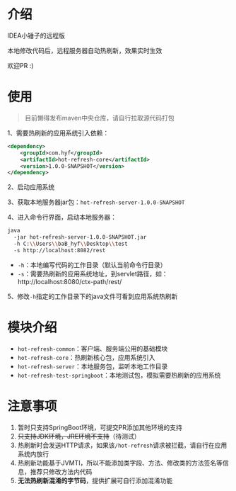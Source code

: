 # 介绍

IDEA小锤子的远程版

本地修改代码后，远程服务器自动热刷新，效果实时生效

欢迎PR :)

# 使用

> 目前懒得发布maven中央仓库，请自行拉取源代码打包

1、需要热刷新的应用系统引入依赖：

```xml
<dependency>
    <groupId>com.hyf</groupId>
    <artifactId>hot-refresh-core</artifactId>
    <version>1.0.0-SNAPSHOT</version>
</dependency>
```

2、启动应用系统

3、获取本地服务器jar包：`hot-refresh-server-1.0.0-SNAPSHOT`

4、进入命令行界面，启动本地服务器：

```bash
java 
  -jar hot-refresh-server-1.0.0-SNAPSHOT.jar
  -h C:\\Users\\baB_hyf\\Desktop\\test 
  -s http://localhost:8082/rest 
```

- `-h`：本地编写代码的工作目录（默认当前命令行目录）
- `-s`：需要热刷新的应用系统地址，到servlet路径，如：http://localhost:8080/ctx-path/rest/

5、修改`-h`指定的工作目录下的java文件可看到应用系统热刷新

# 模块介绍

- `hot-refresh-common`：客户端、服务端公用的基础模块
- `hot-refresh-core`：热刷新核心包，应用系统引入
- `hot-refresh-server`：本地服务包，监听本地工作目录
- `hot-refresh-test-springboot`：本地测试包，模拟需要热刷新的应用系统

# 注意事项

1. 暂时只支持SpringBoot环境，可提交PR添加其他环境的支持
2. ~~只支持JDK环境，JRE环境不支持~~（待测试）
3. 热刷新时会发送HTTP请求，如果该`/hot-refresh`请求被拦截，请自行在应用系统内放行
4. 热刷新功能基于JVMTI，所以不能添加类字段、方法、修改类的方法签名等信息，推荐只修改方法内代码
5. **无法热刷新混淆的字节码**，提供扩展可自行添加混淆功能

